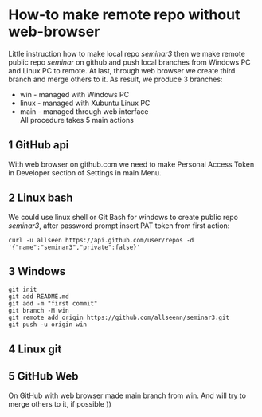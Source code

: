 # How-to make remote repo without web-browser
Little instruction how to make local repo *seminar3* then we make remote public repo *seminar* on github and push local branches from Windows PC and Linux PC to remote. At last, through web browser we create third branch and merge others to it.
As result, we produce 3 branches:
+ win - managed with Windows PC 
+ linux - managed with Xubuntu Linux PC
+ main - managed through web interface  
All procedure takes 5 main actions

## 1 GitHub api
With web browser on github.com we need to make Personal Access Token in Developer section of Settings in main Menu.

## 2 Linux bash
We could use linux shell or Git Bash for windows to create public repo *seminar3*, after password prompt insert PAT token from first action:
```
curl -u allseen https://api.github.com/user/repos -d '{"name":"seminar3","private":false}'
```
## 3 Windows
```
git init
git add README.md
git add -m "first commit"
git branch -M win
git remote add origin https://github.com/allseenn/seminar3.git
git push -u origin win
```
## 4 Linux git










## 5 GitHub Web
On GitHub with web browser made main branch from win.
And will try to merge others to it, if possible ))
